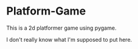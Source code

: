# Platform-Game
This is a 2d platformer game using pygame.


I don't really know what I'm supposed to put here.
